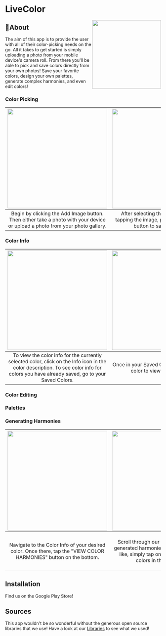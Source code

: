 # LiveColor 

<img align="right" height="222" width="222" src="https://github.com/TheBrows/LiveColor/raw/master/app/src/main/res/drawable/livecolor_logo.png">

## 🌈About

The aim of this app is to provide the user with all of their color-picking needs on the go. All it takes to get started is simply uploading a photo from your mobile device's camera roll.  From there you'll be able to pick and save colors directly from your own photos! Save your favorite colors, design your own palettes, generate complex harmonies, and even edit colors! 

### Color Picking

<img height="322" src="https://tielm1997.github.io/LiveColor_Website/1-colorpicking.png"> | <img height="322" src="https://tielm1997.github.io/LiveColor_Website/2-colorpicking.png"> | <img height="322" src="https://tielm1997.github.io/LiveColor_Website/3-colorpicking.png">
:-------------------------:|:-------------------------:|:-------------------------:
Begin by clicking the Add Image button. Then either take a photo with your device or upload a photo from your photo gallery. | After selecting the desired color by tapping the image, press the Save Color button to save the color. | Then click the Saved Colors icon on the bottom bar in order to see all the colors you have saved.

### Color Info

<img height="322" src="https://tielm1997.github.io/LiveColor_Website/1-colorinfo.png"> | <img height="322" src="https://tielm1997.github.io/LiveColor_Website/2-colorpicking.png"> | <img height="322" src="https://tielm1997.github.io/LiveColor_Website/3-colorinfo.png">
:-------------------------:|:-------------------------:|:-------------------------:
To view the color info for the currently selected color, click on the Info icon in the color description. To see color info for colors you have already saved, go to your Saved Colors. | Once in your Saved Colors simply tap on a color to view its Color Info. | From here you can view and edit your colors in HEX, RGB, and HSV.

### Color Editing

### Palettes

### Generating Harmonies

<img height="322" src="https://tielm1997.github.io/LiveColor_Website/1-colorharmonies.png"> | <img height="322" src="https://tielm1997.github.io/LiveColor_Website/colorharmonies.gif"> | <img height="322" src="https://tielm1997.github.io/LiveColor_Website/colorharmonies.gif">
:-------------------------:|:-------------------------:|:-------------------------:
Navigate to the Color Info of your desired color. Once there, tap the "VIEW COLOR HARMONIES" button on the bottom. | Scroll through our many automatically generated harmonies. If you find one you like, simply tap on it to display all the colors in the harmony. | From here, you can look at the info for any of the colors in the palette as you would for any other color! If you like the palette and want to save it, you can hit the save button in the top right corner and set a name for your new palette.

## Installation

Find us on the Google Play Store!

## Sources

This app wouldn't be so wonderful without the generous open source libraries that we use! Have a look at our [Libraries](https://github.com/TheBrows/LiveColor/blob/master/LIBRARIES.md) to see what we used!

